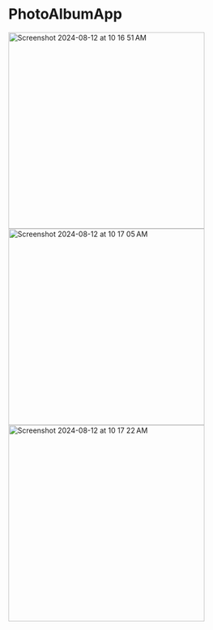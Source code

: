 # PhotoAlbumApp

<img width="387" alt="Screenshot 2024-08-12 at 10 16 51 AM" src="https://github.com/user-attachments/assets/4643a8a9-9ecc-4281-9c2a-56c5db419e12">
<img width="387" alt="Screenshot 2024-08-12 at 10 17 05 AM" src="https://github.com/user-attachments/assets/0e8d9c99-4819-4ed9-a9cc-f87b5b67b10e">
<img width="387" alt="Screenshot 2024-08-12 at 10 17 22 AM" src="https://github.com/user-attachments/assets/df5d43e7-7b91-438b-87b9-f877ea7612db">
